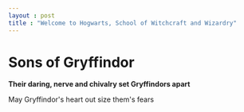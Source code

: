 ```yaml
---
layout : post
title : "Welcome to Hogwarts, School of Witchcraft and Wizardry"
---
```

# Sons of Gryffindor

**Their daring, nerve and chivalry set Gryffindors apart**

May Gryffindor's heart out size them's fears
